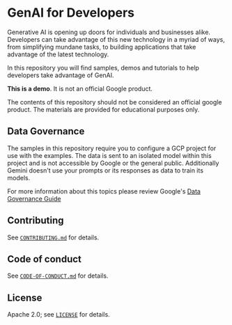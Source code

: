 # GenAI for Developers

Generative AI is opening up doors for individuals and businesses alike. Developers can take advantage of this new technology in a myriad of ways, from simplifying mundane tasks, to building applications that take advantage of the latest technology.

In this repository you will find samples, demos and tutorials to help developers take advantage of GenAI.

**This is a demo**. It is not an official Google product.

The contents of this repository should not be considered an official google product. The materials are provided for educational purposes only.

## Data Governance

The samples in this repository require you to configure a GCP project for use with the examples. The data is sent to an isolated model within this project and is not accessible by Google or the general public. Additionally Gemini doesn't use your prompts or its responses as data to train its models.

For more information about this topics please review Google's [Data Governance Guide](https://cloud.google.com/gemini/docs/discover/data-governance)

## Contributing

See [`CONTRIBUTING.md`](CONTRIBUTING.md) for details.

## Code of conduct

See [`CODE-OF-CONDUCT.md`](CODE-OF-CONDUCT.md) for details.

## License

Apache 2.0; see [`LICENSE`](LICENSE) for details. 
